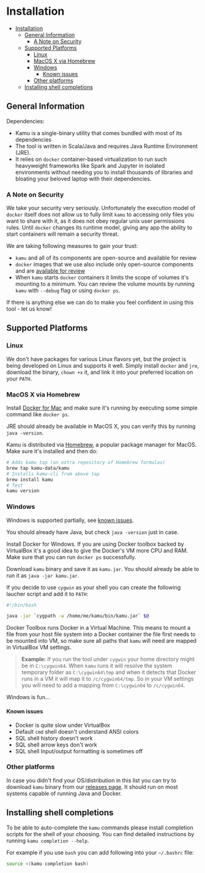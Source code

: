 # Installation

- [Installation](#installation)
  - [General Information](#general-information)
    - [A Note on Security](#a-note-on-security)
  - [Supported Platforms](#supported-platforms)
    - [Linux](#linux)
    - [MacOS X via Homebrew](#macos-x-via-homebrew)
    - [Windows](#windows)
      - [Known issues](#known-issues)
    - [Other platforms](#other-platforms)
  - [Installing shell completions](#installing-shell-completions)


## General Information

Dependencies:

- Kamu is a single-binary utility that comes bundled with most of its dependencies
- The tool is written in Scala/Java and requires Java Runtime Environment (JRE).
- It relies on `docker` container-based virtualization to run such heavyweight frameworks like Spark and Jupyter in isolated environments without needing you to install thousands of libraries and bloating your beloved laptop with their dependencies.


### A Note on Security

We take your security very seriously. Unfortunately the execution model of `docker` itself does not allow us to fully limit `kamu` to accessing only files you want to share with it, as it does not obey regular unix user permissions rules. Until `docker` changes its runtime model, giving any app the ability to start containers will remain a security threat.

We are taking following measures to gain your trust:
* `kamu` and all of its components are open-source and available for review
* `docker` images that we use also include only open-source components and are [available for review](https://github.com/kamu-data/kamu-images)
* When `kamu` starts `docker` containers it limits the scope of volumes it's mounting to a minimum. You can review the volume mounts by running `kamu` with `--debug` flag or using `docker ps`.

If there is anything else we can do to make you feel confident in using this tool - let us know!


## Supported Platforms

### Linux

We don't have packages for various Linux flavors yet, but the project is being developed on Linux and supports it well. Simply install `docker` and `jre`, download the binary, `chown +x` it, and link it into your preferred location on your `PATH`.

### MacOS X via Homebrew

Install [Docker for Mac](https://docs.docker.com/docker-for-mac/install/) and make sure it's running by executing some simple command like `docker ps`.

JRE should already be available in MacOS X, you can verify this by running `java -version`.

Kamu is distributed via [Homebrew](https://brew.sh/), a popular package manager for MacOS. Make sure it's installed and then do:

```sh
# Adds kamu tap (an extra repository of Homebrew formulas)
brew tap kamu-data/kamu
# Installs kamu-cli from above tap
brew install kamu
# Test
kamu version
```

### Windows

Windows is supported partially, see [known issues](#known-issues).

You should already have Java, but check `java -version` just in case.

Install Docker for Windows. If you are using Docker toolbox backed by VirtualBox it's a good idea to give the Docker's VM more CPU and RAM. Make sure that you can run `docker ps` successfully.

Download `kamu` binary and save it as `kamu.jar`. You should already be able to run it as `java -jar kamu.jar`.

If you decide to use `cygwin` as your shell you can create the following laucher script and add it to `PATH`:

```sh
#!/bin/bash

java -jar `cygpath -w /home/me/kamu/bin/kamu.jar` $@
```

Docker Toolbox runs Docker in a Virtual Machine. This means to mount a file from your host file system into a Docker container the file first needs to be mounted into VM, so make sure all paths that `kamu` will need are mapped in VirtualBox VM settings.

> **Example:** If you run the tool under `cygwin` your home directory might be in `C:\cygwin64`. When `kamu` runs it will resolve the system temporary folder as `C:\cygwin64\tmp` and when it detects that Docker runs in a VM it will map it to `/c/cygwin64/tmp`. So in your VM settings you will need to add a mapping from `C:\cygwin64` to `/c/cygwin64`.

Windows is fun...

#### Known issues
- Docker is quite slow under VirtualBox
- Default `cmd` shell doesn't understand ANSI colors
- SQL shell history doesn't work
- SQL shell arrow keys don't work
- SQL shell Input/output formatting is sometimes off

### Other platforms

In case you didn't find your OS/distribution in this list you can try to download `kamu` binary from our [releases page](https://github.com/kamu-data/kamu-cli/releases). It should run on most systems capable of running Java and Docker.


## Installing shell completions

To be able to auto-complete the `kamu` commands please install completion scripts for the shell of your choosing. You can find detailed instructions by running `kamu completion --help`.

For example if you use `bash` you can add following into your `~/.bashrc` file:

```bash
source <(kamu completion bash)
```
